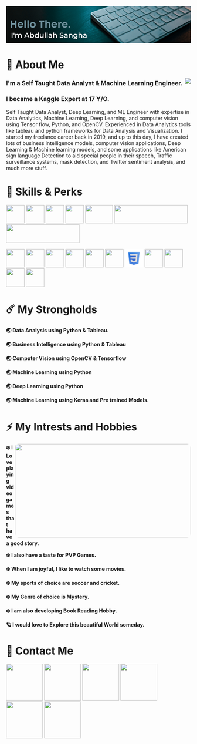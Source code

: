 
<img src="https://raw.githubusercontent.com/AbdullahSangha/AbdullahSangha/main/Assets/HEADER.png">

# 👾 About Me  

<img src="https://media.giphy.com/media/LmTRp3wjYrGxIjpaFm/giphy.gif" align=right>

### I'm a Self Taught Data Analyst & Machine Learning Engineer.
### I became a Kaggle Expert at 17 Y/O.
Self Taught Data Analyst, Deep Learning, and ML Engineer with expertise in Data Analytics, Machine Learning, Deep Learning, and computer vision using Tensor flow, Python, and OpenCV. Experienced in Data Analytics tools like tableau and python frameworks for Data Analysis and Visualization. I started my freelance career back in 2019, and up to this day, I have created lots of business intelligence models, computer vision applications, Deep Learning & Machine learning models, and some applications like American sign language Detection to aid special people in their speech, Traffic surveillance systems, mask detection, and Twitter sentiment analysis, and much more stuff.

# 🤖 Skills & Perks 

<p float="left">
  <img width="50" height="50" src="https://cdn3.iconfinder.com/data/icons/logos-and-brands-adobe/512/267_Python-512.png">
  <img width="50" height="50" src="https://upload.wikimedia.org/wikipedia/commons/thumb/2/2d/Tensorflow_logo.svg/1200px-Tensorflow_logo.svg.png" >
  <img width="50" height="50" src="https://cdn4.iconfinder.com/data/icons/logos-and-brands/512/189_Kaggle_logo_logos-512.png">
  <img width="50" height="50" src="https://cdn2.iconfinder.com/data/icons/social-icons-33/128/Github-512.png">
  <img width="75" height="50" src="https://upload.wikimedia.org/wikipedia/commons/thumb/d/d0/Google_Colaboratory_SVG_Logo.svg/2560px-   Google_Colaboratory_SVG_Logo.svg.png">
  <img width="200" height="50" src="https://keras.io/img/logo.png">
  <img width="200" height="50" src="https://upload.wikimedia.org/wikipedia/commons/4/4b/Tableau_Logo.png">  
</p>

<p float="left">
  <img width="50" height="50" src="https://cdn.dribbble.com/users/763495/screenshots/4651910/attachments/1050894/visual-studio.ico">
  <img width="50" height="50" src="https://cdn2.iconfinder.com/data/icons/social-icons-33/128/Google_Chrome-512.png">
  <img width="50" height="50" src="https://cdn2.iconfinder.com/data/icons/social-icons-33/128/Google-512.png">
  <img width="50" height="50" src="https://upload.wikimedia.org/wikipedia/commons/thumb/8/84/Spotify_icon.svg/1982px-Spotify_icon.svg.png">
  <img width="50" height="50" src="https://cdn-images-1.medium.com/max/1200/1*A6kkoOVJVpXPWewg8axc5w.png">
  <img width="50" height="50" src="https://cdn3d.iconscout.com/3d/free/thumb/html-5728485-4781249.png">
  <img width="50" height="50" src="https://github.com/AbdullahSangha/AbdullahSangha/blob/main/Assets/css3.png?raw=true">
  <img width="50" height="50" src="https://149357281.v2.pressablecdn.com/wp-content/uploads/2020/12/cropped-android-chrome-512x512-1.png">
  <img width="50" height="50" src="https://upload.wikimedia.org/wikipedia/commons/thumb/3/34/Microsoft_Office_Excel_%282019%E2%80%93present%29.svg/2203px-Microsoft_Office_Excel_%282019%E2%80%93present%29.svg.png">
  <img width="50" height="50" src="https://upload.wikimedia.org/wikipedia/commons/thumb/0/0d/Microsoft_Office_PowerPoint_%282019%E2%80%93present%29.svg/640px-Microsoft_Office_PowerPoint_%282019%E2%80%93present%29.svg.png">
  <img width="50" height="50" src="https://upload.wikimedia.org/wikipedia/commons/thumb/f/fd/Microsoft_Office_Word_%282019%E2%80%93present%29.svg/2203px-Microsoft_Office_Word_%282019%E2%80%93present%29.svg.png">
</p>


# ☄️ My Strongholds

**🌏 Data Analysis using Python & Tableau.** 

**🌏 Business Intelligence using Python & Tableau**
 
**🌏 Computer Vision using OpenCV & Tensorflow** 

**🌏 Machine Learning using Python** 

**🌏 Deep Learning using Python** 

**🌏 Machine Learning using Keras and Pre trained Models.** 


# ⚡️ My Intrests and Hobbies

<img align=right width=480 height=255 src="https://mir-s3-cdn-cf.behance.net/project_modules/max_1200/9bc27292880429.5e569ff84e4d0.gif" 
style="border-radius:10px">

**❄️ I Love playing video games that have a good story.** 

**❄️ I also have a taste for PVP Games.** 

**❄️ When I am joyful, I like to watch some movies.** 

**❄️ My sports of choice are soccer and cricket.** 

**❄️ My Genre of choice is Mystery.** 

**❄️ I am also developing Book Reading Hobby.** 

**🪐 I would love to Explore this beautiful World someday.**

# 📱 Contact Me
<p float="left">
    <a href="https://www.kaggle.com/abdullahsangha"><img height="100" width="100" src="https://miro.medium.com/max/2400/2*tQb2DNhHAMPj6u3peTXOFQ.png" /></a>     
  <a href="https://www.instagram.com/abdullahsangha/"><img height="100" width="100" src="https://upload.wikimedia.org/wikipedia/commons/thumb/a/a5/Instagram_icon.png/2048px-Instagram_icon.png" /></a>
  <a href="https://twitter.com/SanghaAbdullah"><img height="100" width="100" src="https://cdn.freebiesupply.com/logos/large/2x/twitter-3-logo-png-transparent.png" /></a>
  <a href="https://www.fiverr.com/notheadhunter"><img height="100" width="100" src="https://cdn3.iconfinder.com/data/icons/logos-and-brands-adobe/512/129_Fiverr-512.png" /></a>  
  <a href="mailto:abdullahsangha747@gmail.com"><img height="100" width="100" src="https://upload.wikimedia.org/wikipedia/commons/thumb/4/4e/Mail_%28iOS%29.svg/2048px-Mail_%28iOS%29.svg.png" /></a>
  <a href="https://www.linkedin.com/in/abdullah-sangha/"><img height="100" width="100" src="https://cdn-icons-png.flaticon.com/512/174/174857.png" /></a>  
</p>
